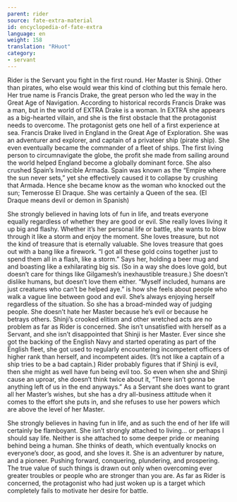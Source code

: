 ```yaml
---
parent: rider
source: fate-extra-material
id: encyclopedia-of-fate-extra
language: en
weight: 158
translation: "RHuot"
category:
- servant
---
```


Rider is the Servant you fight in the first round.
Her Master is Shinji.
Other than pirates, who else would wear this kind of clothing but this female hero.
Her true name is Francis Drake, the great person who led the way in the Great Age of Navigation. According to historical records Francis Drake was a man, but in the world of EXTRA Drake is a woman.
In EXTRA she appears as a big-hearted villain, and she is the first obstacle that the protagonist needs to overcome. The protagonist gets one hell of a first experience at sea.
Francis Drake lived in England in the Great Age of Exploration. She was an adventurer and explorer, and captain of a privateer ship (pirate ship). She even eventually became the commander of a fleet of ships.
The first living person to circumnavigate the globe, the profit she made from sailing around the world helped England become a globally dominant force.
She also crushed Spain’s Invincible Armada. Spain was known as the “Empire where the sun never sets,” yet she effectively caused it to collapse by crushing that Armada. Hence she became know as the woman who knocked out the sun; Temerosse El Draque. She was certainly a Queen of the sea. (El Draque means devil or demon in Spanish)

She strongly believed in having lots of fun in life, and treats everyone equally regardless of whether they are good or evil.
She really loves living it up big and flashy. Whether it’s her personal life or battle, she wants to blow through it like a storm and enjoy the moment.
She loves treasure, but not the kind of treasure that is eternally valuable. She loves treasure that goes out with a bang like a firework.
“I got all these gold coins together just to spend them all in a flash, like a storm.”
Says her, holding a beer mug and and boasting like a exhilarating big sis.
(So in a way she does love gold, but doesn’t care for things like Gilgamesh’s inexhaustible treasure.)
She doesn’t dislike humans, but doesn’t love them either.
“Myself included, humans are just creatures who can’t be helped aye.” is how she feels about people who walk a vague line between good and evil. She’s always enjoying herself regardless of the situation.
So she has a broad-minded way of judging people.
She doesn’t hate her Master because he’s evil or because he betrays others. Shinji’s crooked elitism and other wretched acts are no problem as far as Rider is concerned.
She isn’t unsatisfied with herself as a Servant, and she isn’t disappointed that Shinji is her Master. Ever since she got the backing of the English Navy and started operating as part of the English fleet, she got used to regularly encountering incompetent officers of higher rank than herself, and incompetent aides. (It’s not like a captain of a ship tries to be a bad captain.)
Rider probably figures that if Shinji is evil, then she might as well have fun being evil too. So even when she and Shinji cause an uproar, she doesn’t think twice about it, “There isn’t gonna be anything left of us in the end anyways.”
As a Servant she does want to grant all her Master’s wishes, but she has a dry all-business attitude when it comes to the effort she puts in, and she refuses to use her powers which are above the level of her Master.

She strongly believes in having fun in life, and as such the end of her life will certainly be flamboyant.
She isn’t strongly attached to living… or perhaps I should say life. Neither is she attached to some deeper pride or meaning behind being a human. She thinks of death, which eventually knocks on everyone’s door, as good, and she loves it.
She is an adventurer by nature, and a pioneer.
Pushing forward, conquering, plundering, and prospering.
The true value of such things is drawn out only when overcoming ever greater troubles or people who are stronger than you are.
As far as Rider is concerned, the protagonist who had just woken up is a target which completely fails to motivate her desire for battle.
